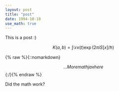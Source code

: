 ```yaml
---
layout: post
title: "post"
date: 1994-10-10
use_math: true
---
```


This is a post :)

$$
K(a,b) = \int \mathcal{D}x(t) \exp(2\pi i S[x]/\hbar)
$$

{% raw %}{::nomarkdown}
    <div>
    $$
    \newcommand{\lolli}{\multimap}
    \newcommand{\tensor}{\otimes}
    ... More mathjax here
    $$
    </div>
{:/}{% endraw %}

Did the math work?

